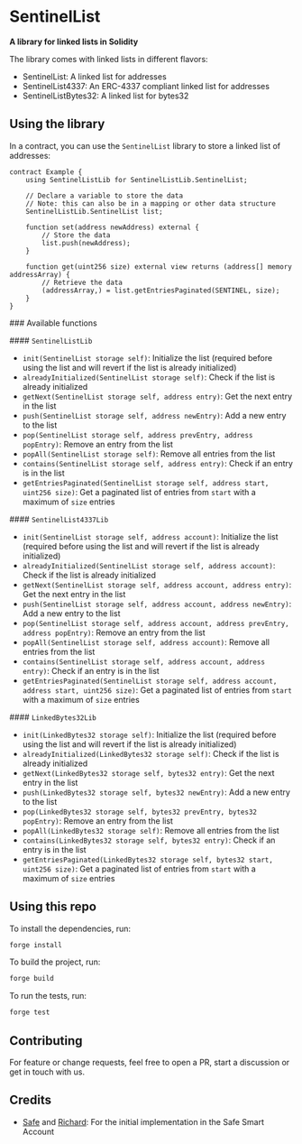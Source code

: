 # SentinelList

**A library for linked lists in Solidity**

The library comes with linked lists in different flavors:

- SentinelList: A linked list for addresses
- SentinelList4337: An ERC-4337 compliant linked list for addresses
- SentinelListBytes32: A linked list for bytes32

## Using the library

In a contract, you can use the `SentinelList` library to store a linked list of addresses:

```solidity
contract Example {
    using SentinelListLib for SentinelListLib.SentinelList;

    // Declare a variable to store the data
    // Note: this can also be in a mapping or other data structure
    SentinelListLib.SentinelList list;

    function set(address newAddress) external {
        // Store the data
        list.push(newAddress);
    }

    function get(uint256 size) external view returns (address[] memory addressArray) {
        // Retrieve the data
        (addressArray,) = list.getEntriesPaginated(SENTINEL, size);
    }
}
```

### Available functions

#### `SentinelListLib`

- `init(SentinelList storage self)`: Initialize the list (required before using the list and will revert if the list is already initialized)
- `alreadyInitialized(SentinelList storage self)`: Check if the list is already initialized
- `getNext(SentinelList storage self, address entry)`: Get the next entry in the list
- `push(SentinelList storage self, address newEntry)`: Add a new entry to the list
- `pop(SentinelList storage self, address prevEntry, address popEntry)`: Remove an entry from the list
- `popAll(SentinelList storage self)`: Remove all entries from the list
- `contains(SentinelList storage self, address entry)`: Check if an entry is in the list
- `getEntriesPaginated(SentinelList storage self, address start, uint256 size)`: Get a paginated list of entries from `start` with a maximum of `size` entries

#### `SentinelList4337Lib`

- `init(SentinelList storage self, address account)`: Initialize the list (required before using the list and will revert if the list is already initialized)
- `alreadyInitialized(SentinelList storage self, address account)`: Check if the list is already initialized
- `getNext(SentinelList storage self, address account, address entry)`: Get the next entry in the list
- `push(SentinelList storage self, address account, address newEntry)`: Add a new entry to the list
- `pop(SentinelList storage self, address account, address prevEntry, address popEntry)`: Remove an entry from the list
- `popAll(SentinelList storage self, address account)`: Remove all entries from the list
- `contains(SentinelList storage self, address account, address entry)`: Check if an entry is in the list
- `getEntriesPaginated(SentinelList storage self, address account, address start, uint256 size)`: Get a paginated list of entries from `start` with a maximum of `size` entries

#### `LinkedBytes32Lib`

- `init(LinkedBytes32 storage self)`: Initialize the list (required before using the list and will revert if the list is already initialized)
- `alreadyInitialized(LinkedBytes32 storage self)`: Check if the list is already initialized
- `getNext(LinkedBytes32 storage self, bytes32 entry)`: Get the next entry in the list
- `push(LinkedBytes32 storage self, bytes32 newEntry)`: Add a new entry to the list
- `pop(LinkedBytes32 storage self, bytes32 prevEntry, bytes32 popEntry)`: Remove an entry from the list
- `popAll(LinkedBytes32 storage self)`: Remove all entries from the list
- `contains(LinkedBytes32 storage self, bytes32 entry)`: Check if an entry is in the list
- `getEntriesPaginated(LinkedBytes32 storage self, bytes32 start, uint256 size)`: Get a paginated list of entries from `start` with a maximum of `size` entries

## Using this repo

To install the dependencies, run:

```bash
forge install
```

To build the project, run:

```bash
forge build
```

To run the tests, run:

```bash
forge test
```

## Contributing

For feature or change requests, feel free to open a PR, start a discussion or get in touch with us.

## Credits

- [Safe](https://github.com/safe-global/safe-smart-account) and [Richard](https://github.com/rmeissner): For the initial implementation in the Safe Smart Account
